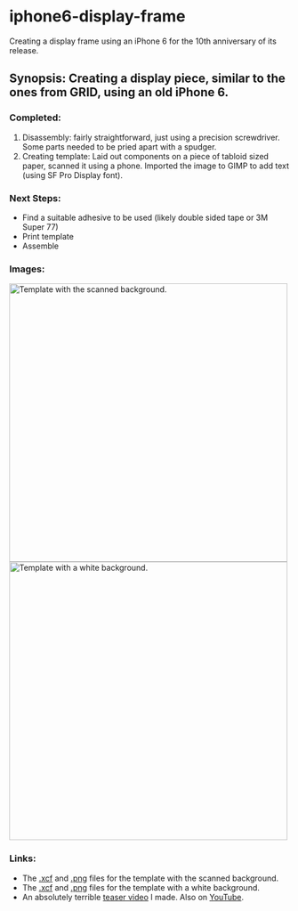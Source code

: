 # iphone6-display-frame
Creating a display frame using an iPhone 6 for the 10th anniversary of its release.

## Synopsis: Creating a display piece, similar to the ones from GRID, using an old iPhone 6.

### Completed:

1. Disassembly: fairly straightforward, just using a precision screwdriver. Some parts needed to be pried apart with a spudger.
2. Creating template: Laid out components on a piece of tabloid sized paper, scanned it using a phone. Imported the image to GIMP to add text (using SF Pro Display font).

### Next Steps:

* Find a suitable adhesive to be used (likely double sided tape or 3M Super 77)
* Print template
* Assemble

### Images:

<img src="https://github.com/sidsenthilexe/iphone6-display-frame/blob/main/template.png?raw=true" alt="Template with the scanned background." width="500"/>
<img src="https://github.com/sidsenthilexe/iphone6-display-frame/blob/main/template-white-bg.png?raw=true" alt="Template with a white background." width="500"/>

### Links:

* The [.xcf](https://github.com/sidsenthilexe/iphone6-display-frame/blob/main/template.xcf) and [.png](https://github.com/sidsenthilexe/iphone6-display-frame/blob/main/template.png) files for the template with the scanned background.
* The [.xcf](https://github.com/sidsenthilexe/iphone6-display-frame/blob/main/template-white-bg.xcf) and [.png](https://github.com/sidsenthilexe/iphone6-display-frame/blob/main/template-white-bg.png) files for the template with a white background.
* An absolutely terrible [teaser video](https://github.com/sidsenthilexe/iphone6-display-frame/blob/main/teaser-video.mp4) I made. Also on [YouTube](https://www.youtube.com/shorts/Zszg1FkB1RU).
